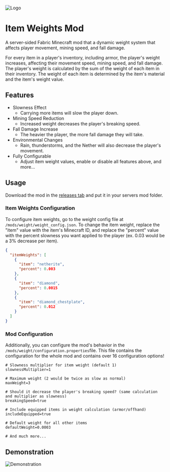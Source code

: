 ![Logo](https://cloud-9hg0lq1yj-hack-club-bot.vercel.app/0weightimage.png)
# Item Weights Mod
A server-sided Fabric Minecraft mod that  a dynamic weight system that affects player movement, mining speed, and fall damage.

For every item in a player's inventory, including armor, the player's weight increases, affecting their movement speed, mining speed, and fall damage. The player's weight is calculated by the sum of the weight of each item in their inventory. The weight of each item is determined by the item's material and the item's weight value.
## Features
- Slowness Effect
  - Carrying more items will slow the player down.
- Mining Speed Reduction
  - Increased weight decreases the player's breaking speed.
- Fall Damage Increase
  - The heavier the player, the more fall damage they will take.
- Environmental Changes
  - Rain, thunderstorms, and the Nether will also decrease the player's movement.
- Fully Configurable
  - Adjust item weight values, enable or disable all features above, and more...

## Usage
Download the mod in the [releases tab](https://github.com/William-Chapin/Weight-Mod/releases/tag/Fabric) and put it in your servers mod folder. 

### Item Weights Configuration
To configure item weights, go to the weight config file at ``/mods/weight/weight_config.json``. To change the item weight, replace the "item" value with the item's Minecraft ID, and replace the "percent" value with the percent slowness you want applied to the player (ex. 0.03 would be a 3% decrease per item).
```json
{
  "itemWeights": [
    {
      "item": "netherite",
      "percent": 0.003
    },
    {
      "item": "diamond",
      "percent": 0.0015
    },
    {
      "item": "diamond_chestplate",
      "percent": 0.012
    }
  ]
}
```

### Mod Configuration
Additionally, you can configure the mod's behavior in the ``/mods/weight/configuration.properties``file. This file contains the configuration for the whole mod and contains over 16 configuration options!
```properties
# Slowness multiplier for item weight (default 1)
slownessMultiplier=1

# Maximum weight (2 would be twice as slow as normal)
maxWeight=3

# Should it decrease the player's breaking speed? (same calculation and multiplier as slowness)
breakingSpeed=true

# Include equipped items in weight calculation (armor/offhand)
includeEquipped=true

# Default weight for all other items
defaultWeight=0.0003

# And much more...
```
## Demonstration
![Demonstration](tba)

